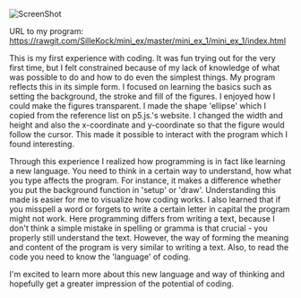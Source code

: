 ![ScreenShot](https://github.com/SilleKock/mini_ex/blob/master/mini_ex_1/Sk%C3%A6rmbillede%202018-02-09%20kl.%2010.47.27.png)

URL to my program:
https://rawgit.com/SilleKock/mini_ex/master/mini_ex_1/mini_ex_1/index.html

This is my first experience with coding. It was fun trying out for the very first time, but I felt constrained because of my lack of knowledge of what was possible to do and how to do even the simplest things. My program reflects this in its simple form. I focused on learning the basics such as setting the background, the stroke and fill of the figures. I enjoyed how I could make the figures transparent. I made the shape 'ellipse' which I copied from the reference list on p5.js.'s website. I changed the width and height and also the x-coordinate and y-coordinate so that the figure would follow the cursor. This made it possible to interact with the program which I found interesting. 

Through this experience I realized how programming is in fact like learning a new language. You need to think in a certain way to understand, how what you type affects the program. For instance, it makes a difference whether you put the background function in 'setup' or 'draw'. Understanding this made is easier for me to visualize how coding works. I also learned that if you misspell a word or forgets to write a certain letter in capital the program might not work. Here programming differs from writing a text, because I don't think a simple mistake in spelling or gramma is that crucial - you properly still understand the text. However, the way of forming the meaning and content of the program is very similar to writing a text. Also, to read the code you need to know the 'language' of coding.  

I'm excited to learn more about this new language and way of thinking and hopefully get a greater impression of the potential of coding.  
